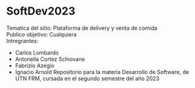 # SoftDev2023
Tematica del sitio: Plataforma de delivery y venta de comida </br>
Publico objetivo: Cualquiera </br>
Intregrantes:
 - Carlos Lombardo
 - Antonella Cortez Schiovane
 - Fabrizio Azegio
 - Ignacio Arnold 
Repositorio para la materia Desarrollo de Software, de UTN FRM, cursada en el segundo semestre del año 2023
